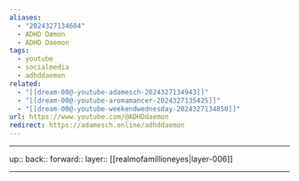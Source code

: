 ```yaml
---
aliases:
  - "2024327134604"
  - ADHD Dæmon
  - ADHD Daemon
tags:
  - youtube
  - socialmedia
  - adhddaemon
related:
  - "[[dream-00@-youtube-adamesch-2024327134943]]"
  - "[[dream-00@-youtube-aromamancer-2024327135425]]"
  - "[[dream-00@-youtube-weekendwednesday-2024327134850]]"
url: https://www.youtube.com/@ADHDdaemon
redirect: https://adamesch.online/adhddaemon
---
```




***

up:: 
back:: 
forward:: 
layer:: [[realmofamillioneyes|layer-006]]

***
